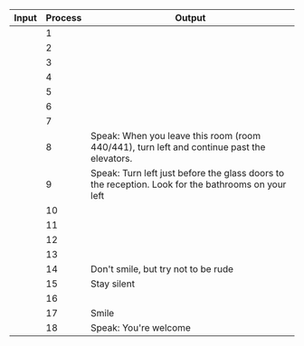 
|Input              |Process                                 |Output                                                                                             |
|-------------------|----------------------------------------|---------------------------------------------------------------------------------------------------|
|                   |1                                       |                                                                                                   |
|                   |2                                       |                                                                                                   |
|                   |3                                       |                                                                                                   |
|                   |4                                       |                                                                                                   |
|                   |5                                       |                                                                                                   |
|                   |6                                       |                                                                                                   |
|                   |7                                       |                                                                                                   |
|                   |8                                       |Speak: When you leave this room (room 440/441), turn left and continue past the elevators.         |
|                   |9                                       |Speak: Turn left just before the glass doors to the reception. Look for the bathrooms on your left |
|                   |10                                      |                                                                                                   |
|                   |11                                      |                                                                                                   |
|                   |12                                      |                                                                                                   |
|                   |13                                      |                                                                                                   |
|                   |14                                      |Don't smile, but try not to be rude                                                                |
|                   |15                                      |Stay silent                                                                                        |
|                   |16                                      |                                                                                                   |
|                   |17                                      |Smile                                                                                              |
|                   |18                                      |Speak: You're welcome                                                                              |
